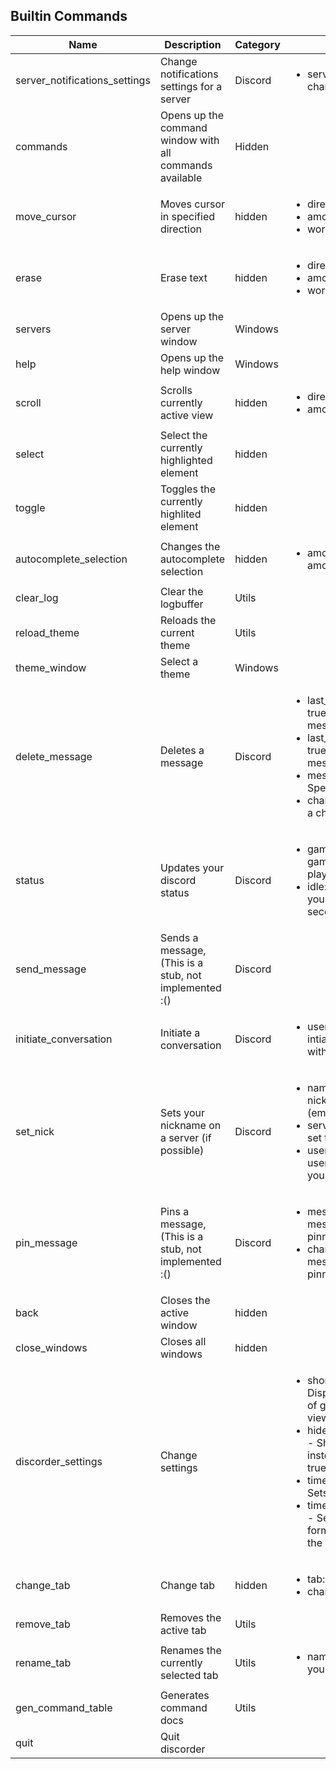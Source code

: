 ## Builtin Commands

| Name | Description | Category | Args |
| --- | --------- | ------- | ---- |
| server_notifications_settings | Change notifications settings for a server | Discord | <ul><li>server:string - Server to change settings on</li></ul> | 
| commands | Opens up the command window with all commands available | Hidden | <ul></ul> | 
| move_cursor | Moves cursor in specified direction | hidden | <ul><li>direction:string</li><li>amount:int</li><li>word:boolean</li></ul> | 
| erase | Erase text | hidden | <ul><li>direction:string</li><li>amount:int</li><li>words:boolean</li></ul> | 
| servers | Opens up the server window | Windows | <ul></ul> | 
| help | Opens up the help window | Windows | <ul></ul> | 
| scroll | Scrolls currently active view | hidden | <ul><li>direction:string</li><li>amount:int</li></ul> | 
| select | Select the currently highlighted element | hidden | <ul></ul> | 
| toggle | Toggles the currently highlited element | hidden | <ul></ul> | 
| autocomplete_selection | Changes the autocomplete selection | hidden | <ul><li>amount:boolean - The amoount to change in</li></ul> | 
| clear_log | Clear the logbuffer | Utils | <ul></ul> | 
| reload_theme | Reloads the current theme | Utils | <ul></ul> | 
| theme_window | Select a theme | Windows | <ul></ul> | 
| delete_message | Deletes a message | Discord | <ul><li>last_yours:boolean - If true deletes last message you sent</li><li>last_any:boolean - If true deletes last message anyone sent</li><li>message:string - Specify a message id</li><li>channel:string - Specify a channel id</li></ul> | 
| status | Updates your discord status | Discord | <ul><li>game:string - What game you should appear playing as</li><li>idle:int - How long you've been idle in seconds</li></ul> | 
| send_message | Sends a message, (This is a stub, not implemented :() | Discord | <ul></ul> | 
| initiate_conversation | Initiate a conversation | Discord | <ul><li>user:string - User to intiate a conversation with</li></ul> | 
| set_nick | Sets your nickname on a server (if possible) | Discord | <ul><li>name:string - The nickname you will set (empty to reset)</li><li>server:string - Server to set the nickname on</li><li>user:string - Specify a user, leave empty for youself</li></ul> | 
| pin_message | Pins a message, (This is a stub, not implemented :() | Discord | <ul><li>message:string - The message that will be pinned</li><li>channel:string - The message that will be pinned</li></ul> | 
| back | Closes the active window | hidden | <ul></ul> | 
| close_windows | Closes all windows | hidden | <ul></ul> | 
| discorder_settings | Change settings |  | <ul><li>short_guilds:boolean - Displays a mini version of guilds in message view</li><li>hide_nicknames:boolean - Shows usernames instead of nicknames if true</li><li>time_format_full:string - Sets the full time format</li><li>time_format_short:string - Sets the short time format (for messages on the same day)</li></ul> | 
| change_tab | Change tab | hidden | <ul><li>tab:int</li><li>change:int</li></ul> | 
| remove_tab | Removes the active tab | Utils | <ul></ul> | 
| rename_tab | Renames the currently selected tab | Utils | <ul><li>name:string - The name you want to give</li></ul> | 
| gen_command_table | Generates command docs | Utils | <ul></ul> | 
| quit | Quit discorder |  | <ul></ul> | 